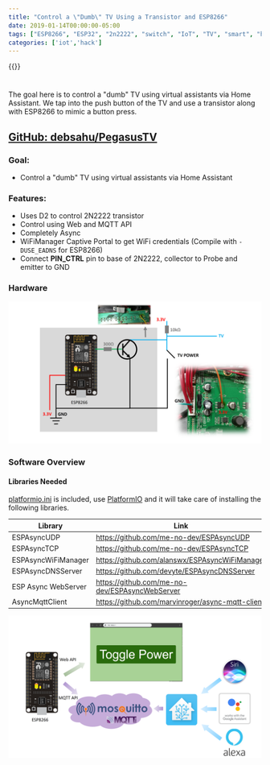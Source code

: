 ```yaml
---
title: "Control a \"Dumb\" TV Using a Transistor and ESP8266"
date: 2019-01-14T00:00:00-05:00
tags: ["ESP8266", "ESP32", "2n2222", "switch", "IoT", "TV", "smart", "hacking"]
categories: ['iot','hack']
---
```


{{<youtube MmY-NLU-UN0>}}

#

The goal here is to control a "dumb" TV using virtual assistants via Home Assistant. We tap into the push button of the TV and use a transistor along with ESP8266 to mimic a button press.

## [GitHub: debsahu/PegasusTV](https://github.com/debsahu/PegasusTV)

### Goal:

- Control a "dumb" TV using virtual assistants via Home Assistant

### Features:

- Uses D2 to control 2N2222 transistor
- Control using Web and MQTT API
- Completely Async
- WiFiManager Captive Portal to get WiFi credentials (Compile with `-DUSE_EADNS` for ESP8266)
- Connect **PIN_CTRL** pin to base of 2N2222, collector to Probe and emitter to GND

### Hardware

![Hardware Setup](https://github.com/debsahu/PegasusTV/raw/master/hardware.png)

### Software Overview

#### Libraries Needed

[platformio.ini](https://github.com/debsahu/PegasusTV/blob/master/platformio.ini) is included, use [PlatformIO](https://platformio.org/platformio-ide) and it will take care of installing the following libraries.

| Library                   | Link                                                       |
|---------------------------|------------------------------------------------------------|
|ESPAsyncUDP                |https://github.com/me-no-dev/ESPAsyncUDP                    |
|ESPAsyncTCP                |https://github.com/me-no-dev/ESPAsyncTCP                    |
|ESPAsyncWiFiManager        |https://github.com/alanswx/ESPAsyncWiFiManager              |
|ESPAsyncDNSServer          |https://github.com/devyte/ESPAsyncDNSServer                 |
|ESP Async WebServer        |https://github.com/me-no-dev/ESPAsyncWebServer              |
|AsyncMqttClient            |https://github.com/marvinroger/async-mqtt-client            |


![Software Setup](https://github.com/debsahu/PegasusTV/raw/master/software.png)